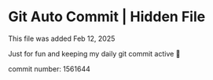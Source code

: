 # Git Auto Commit | Hidden File

This file was added Feb 12, 2025

Just for fun and keeping my daily git commit active 🤪

commit number: 1561644
